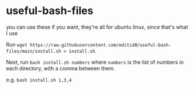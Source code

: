 # useful-bash-files
you can use these if you want, they're all for ubuntu linux, since that's what I use

Run `wget https://raw.githubusercontent.com/editid0/useful-bash-files/main/install.sh > install.sh`.

Next, run `bash install.sh numbers` where `numbers` is the list of numbers in each directory, with a comma between them.

e.g.
`bash install.sh 1,3,4`
